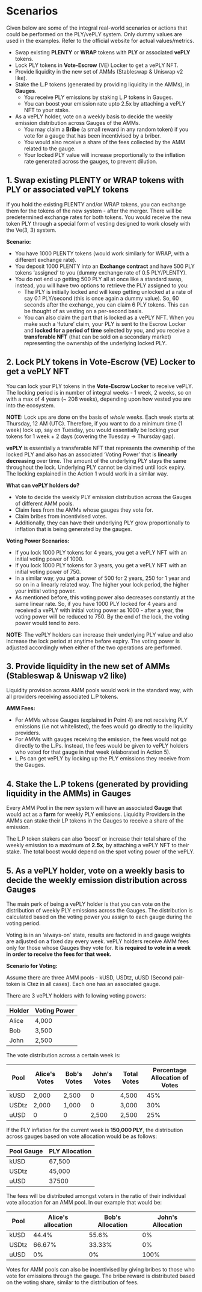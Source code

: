 # Scenarios

Given below are some of the integral real-world scenarios or actions that could be performed on the PLY/vePLY system. Only dummy values are used in the examples. Refer to the official website for actual values/metrics.

- Swap existing **PLENTY** or **WRAP** tokens with **PLY** or associated **vePLY** tokens.
- Lock PLY tokens in **Vote-Escrow** (VE) Locker to get a vePLY NFT.
- Provide liquidity in the new set of AMMs (Stableswap & Uniswap v2 like).
- Stake the L.P tokens (generated by providing liquidity in the AMMs), in **Gauges**.
  - You receive PLY emissions by staking L.P tokens in Gauges.
  - You can boost your emission rate upto 2.5x by attaching a vePLY NFT to your stake.
- As a vePLY holder, vote on a weekly basis to decide the weekly emission distribution across Gauges of the AMMs.
  - You may claim a **Bribe** (a small reward in any random token) if you vote for a gauge that has been incentivised by a briber.
  - You would also receive a share of the fees collected by the AMM related to the gauge.
  - Your locked PLY value will increase proportionally to the inflation rate generated across the gauges, to prevent dilution.

## 1. Swap existing PLENTY or WRAP tokens with PLY or associated vePLY tokens

If you hold the existing PLENTY and/or WRAP tokens, you can exchange them for the tokens of the new system - after the merger. There will be predetermined exchange rates for both tokens. You would receive the new token PLY through a special form of vesting designed to work closely with the Ve(3, 3) system.

**Scenario:**

- You have 1000 PLENTY tokens (would work similarly for WRAP, with a different exchange rate).
- You deposit 1000 PLENTY into an **Exchange contract** and have 500 PLY tokens ‘assigned’ to you (dummy exchange rate of 0.5 PLY/PLENTY).
- You do not end up getting 500 PLY all at once like a standard swap, instead, you will have two options to retrieve the PLY assigned to you:
  - The PLY is initially locked and will keep getting unlocked at a rate of say 0.1 PLY/second (this is once again a dummy value). So, 60 seconds after the exchange, you can claim 6 PLY tokens. This can be thought of as vesting on a per-second basis.
  - You can also claim the part that is locked as a vePLY NFT. When you make such a ‘future’ claim, your PLY is sent to the Escrow Locker and **locked for a period of time** selected by you, and you receive a **transferable NFT** (that can be sold on a secondary market) representing the ownership of the underlying locked PLY.

## 2. Lock PLY tokens in Vote-Escrow (VE) Locker to get a vePLY NFT

You can lock your PLY tokens in the **Vote-Escrow Locker** to receive vePLY. The locking period is in number of integral weeks - 1 week, 2 weeks, so on with a max of 4 years (~ 208 weeks), depending upon how vested you are into the ecosystem.

**NOTE:** Lock ups are done on the basis of _whole weeks_. Each week starts at Thursday, 12 AM (UTC). Therefore, if you want to do a minimum time (1 week) lock up, say on Tuesday, you would essentially be locking your tokens for 1 week + 2 days (covering the Tuesday -> Thursday gap).

**vePLY** is essentially a transferable NFT that represents the ownership of the locked PLY and also has an associated ‘Voting Power’ that is **linearly decreasing** over time. The amount of the underlying PLY stays the same throughout the lock. Underlying PLY cannot be claimed until lock expiry. The locking explained in the Action 1 would work in a similar way.

**What can vePLY holders do?**

- Vote to decide the weekly PLY emission distribution across the Gauges of different AMM pools.
- Claim fees from the AMMs whose gauges they vote for.
- Claim bribes from incentivised votes.
- Additionally, they can have their underlying PLY grow proportionally to inflation that is being generated by the gauges.

**Voting Power Scenarios:**

- If you lock 1000 PLY tokens for 4 years, you get a vePLY NFT with an initial voting power of 1000.
- If you lock 1000 PLY tokens for 3 years, you get a vePLY NFT with an initial voting power of 750.
- In a similar way, you get a power of 500 for 2 years, 250 for 1 year and so on in a linearly related way. The higher your lock period, the higher your initial voting power.
- As mentioned before, this voting power also decreases constantly at the same linear rate. So, if you have 1000 PLY locked for 4 years and received a vePLY with initial voting power as 1000 - after a year, the voting power will be reduced to 750. By the end of the lock, the voting power would tend to zero.

**NOTE:** The vePLY holders can increase their underlying PLY value and also increase the lock period at anytime before expiry. The voting power is adjusted accordingly when either of the two operations are performed.

## 3. Provide liquidity in the new set of AMMs (Stableswap & Uniswap v2 like)

Liquidity provision across AMM pools would work in the standard way, with all providers receiving associated L.P tokens.

**AMM Fees:**

- For AMMs whose Gauges (explained in Point 4) are not receiving PLY emissions (i.e not whitelisted), the fees would go directly to the liquidity providers.
- For AMMs with gauges receiving the emission, the fees would not go directly to the L.Ps. Instead, the fees would be given to vePLY holders who voted for that gauge in that week (elaborated in Action 5).
- L.Ps can get vePLY by locking up the PLY emissions they receive from the Gauges.

## 4. Stake the L.P tokens (generated by providing liquidity in the AMMs) in Gauges

Every AMM Pool in the new system will have an associated **Gauge** that would act as a **farm** for weekly PLY emissions. Liquidity Providers in the AMMs can stake their LP tokens in the Gauges to receive a share of the emission.

The L.P token stakers can also ‘boost’ or increase their total share of the weekly emission to a maximum of **2.5x**, by attaching a vePLY NFT to their stake. The total boost would depend on the spot voting power of the vePLY.

## 5. As a vePLY holder, vote on a weekly basis to decide the weekly emission distribution across Gauges

The main perk of being a vePLY holder is that you can vote on the distribution of weekly PLY emissions across the Gauges. The distribution is calculated based on the voting power you assign to each gauge during the voting period.

Voting is in an ‘always-on’ state, results are factored in and gauge weights are adjusted on a fixed day every week.
vePLY holders receive AMM fees only for those whose Gauges they vote for. **It is required to vote in a week in order to receive the fees for that week.**

**Scenario for Voting:**

Assume there are three AMM pools - kUSD, USDtz, uUSD (Second pair-token is Ctez in all cases). Each one has an associated gauge.

There are 3 vePLY holders with following voting powers:

| Holder | Voting Power |
| ------ | ------------ |
| Alice  | 4,000        |
| Bob    | 3,500        |
| John   | 2,500        |

The vote distribution across a certain week is:

| Pool  | Alice's Votes | Bob's Votes | John's Votes | Total Votes | Percentage Allocation of Votes |
| ----- | ------------- | ----------- | ------------ | ----------- | ------------------------------ |
| kUSD  | 2,000         | 2,500       | 0            | 4,500       | 45%                            |
| USDtz | 2,000         | 1,000       | 0            | 3,000       | 30%                            |
| uUSD  | 0             | 0           | 2,500        | 2,500       | 25%                            |

If the PLY inflation for the current week is **150,000 PLY**, the distribution across gauges based on vote allocation would be as follows:

| Pool Gauge | PLY Allocation |
| ---------- | -------------- |
| kUSD       | 67,500         |
| USDtz      | 45,000         |
| uUSD       | 37500          |

The fees will be distributed amongst voters in the ratio of their individual vote allocation for an AMM pool. In our example that would be:

| Pool  | Alice's allocation | Bob's Allocation | John's Allocation |
| ----- | ------------------ | ---------------- | ----------------- |
| kUSD  | 44.4%              | 55.6%            | 0%                |
| USDtz | 66.67%             | 33.33%           | 0%                |
| uUSD  | 0%                 | 0%               | 100%              |

Votes for AMM pools can also be incentivised by giving bribes to those who vote for emissions through the gauge. The bribe reward is distributed based on the voting share, similar to the distribution of fees.
